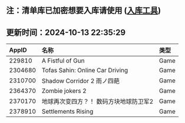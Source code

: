 ## 注：清单库已加密想要入库请使用 ([入库工具](https://github.com/BlankTMing/ManifestAutoUpdate/releases))

## 更新时间：2024-10-13 22:35:29
| AppID | 名称 | 类型  |
| :-------------------- | :----------------------------- | :----------- |
| 229810 | A Fistful of Gun| Game |
| 2304680 | Tofas Sahin: Online Car Driving| Game |
| 2310700 | Shadow Corridor 2 雨ノ四葩| Game |
| 2364370 | Zombie jokers 2| Game |
| 2370170 | 地球再次变四方？！ 数码方块地球防卫军2| Game |
| 2378910 | Settlements Rising| Game |
